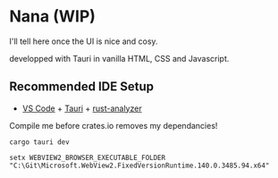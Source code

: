 # Nana (WIP)
I'll tell here once the UI is nice and cosy.

developped with Tauri in vanilla HTML, CSS and Javascript.

## Recommended IDE Setup

- [VS Code](https://code.visualstudio.com/) + [Tauri](https://marketplace.visualstudio.com/items?itemName=tauri-apps.tauri-vscode) + [rust-analyzer](https://marketplace.visualstudio.com/items?itemName=rust-lang.rust-analyzer)

Compile me before crates.io removes my dependancies!
```
cargo tauri dev

setx WEBVIEW2_BROWSER_EXECUTABLE_FOLDER "C:\Git\Microsoft.WebView2.FixedVersionRuntime.140.0.3485.94.x64"
```